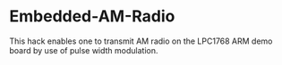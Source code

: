 # Embedded-AM-Radio

This hack enables one to transmit AM radio on the LPC1768 ARM demo board by use of pulse width modulation.



